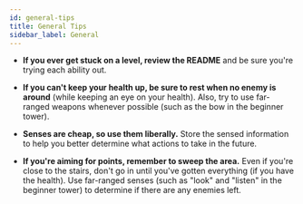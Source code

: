 ```yaml
---
id: general-tips
title: General Tips
sidebar_label: General
---
```


* **If you ever get stuck on a level, review the README** and be sure you're
  trying each ability out.

* **If you can't keep your health up, be sure to rest when no enemy is around**
  (while keeping an eye on your health). Also, try to use far-ranged weapons
  whenever possible (such as the bow in the beginner tower).

* **Senses are cheap, so use them liberally.** Store the sensed information to
  help you better determine what actions to take in the future.

* **If you're aiming for points, remember to sweep the area.** Even if you're
  close to the stairs, don't go in until you've gotten everything (if you have
  the health). Use far-ranged senses (such as "look" and "listen" in the
  beginner tower) to determine if there are any enemies left.

